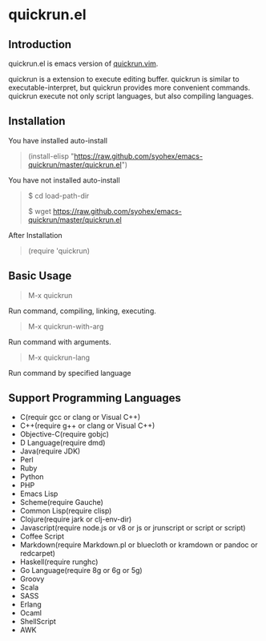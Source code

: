 quickrun.el
==================

Introduction
------------
quickrun.el is emacs version of [quickrun.vim](https://github.com/thinca/vim-quickrun).


quickrun is a extension to execute editing buffer.
quickrun is similar to executable-interpret, but quickrun provides more convenient
commands. quickrun execute not only script languages, but also compiling languages.


Installation
------------

You have installed auto-install
> (install-elisp "https://raw.github.com/syohex/emacs-quickrun/master/quickrun.el")

You have not installed auto-install
> $ cd load-path-dir
>
> $ wget https://raw.github.com/syohex/emacs-quickrun/master/quickrun.el

After Installation
> (require 'quickrun)


Basic Usage
-----------
> M-x quickrun

Run command, compiling, linking, executing.

> M-x quickrun-with-arg

Run command with arguments.

> M-x quickrun-lang

Run command by specified language

Support Programming Languages
-----------------------------
* C(requir gcc or clang or Visual C++)
* C++(require g++ or clang or Visual C++)
* Objective-C(require gobjc)
* D Language(require dmd)
* Java(require JDK)
* Perl
* Ruby
* Python
* PHP
* Emacs Lisp
* Scheme(require Gauche)
* Common Lisp(require clisp)
* Clojure(require jark or clj-env-dir)
* Javascript(require node.js or v8 or js or jrunscript or script or script)
* Coffee Script
* Markdown(require Markdown.pl or bluecloth or kramdown or pandoc or redcarpet)
* Haskell(require runghc)
* Go Language(require 8g or 6g or 5g)
* Groovy
* Scala
* SASS
* Erlang
* Ocaml
* ShellScript
* AWK
